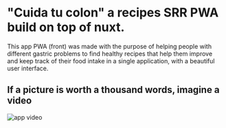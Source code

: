 # "Cuida tu colon" a recipes SRR PWA build on top of nuxt. 

This app PWA (front) was made with the purpose of helping people with different gastric problems to find healthy recipes that help them improve and keep track of their food intake in a single application, with a beautiful user interface.

## If a picture is worth a thousand words, imagine a video

![app video](https://raw.githubusercontent.com/JSebastianOspina/cuidatucolon/master/public/curatucolon.gif)
